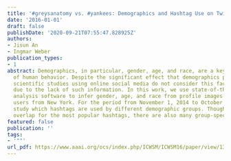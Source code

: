 ```yaml
---
title: '#greysanatomy vs. #yankees: Demographics and Hashtag Use on Twitter'
date: '2016-01-01'
draft: false
publishDate: '2020-09-21T07:55:47.828925Z'
authors:
- Jisun An
- Ingmar Weber
publication_types:
- 1
abstract: Demographics, in particular, gender, age, and race, are a key predictor
  of human behavior. Despite the significant effect that demographics plays, most
  scientific studies using online social media do not consider this factor, mainly
  due to the lack of such information. In this work, we use state-of-the-art face
  analysis software to infer gender, age, and race from profile images of 350K Twitter
  users from New York. For the period from November 1, 2014 to October 31, 2015, we
  study which hashtags are used by different demographic groups. Though we find considerable
  overlap for the most popular hashtags, there are also many group-specific hashtags.
featured: false
publication: ''
tags:
- '""'
url_pdf: https://www.aaai.org/ocs/index.php/ICWSM/ICWSM16/paper/view/13021
---
```


